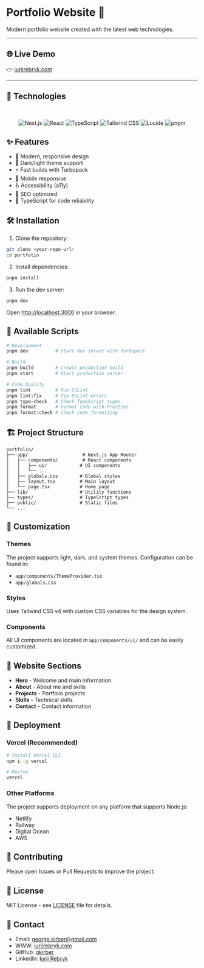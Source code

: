 # Portfolio Website 🌟

Modern portfolio website created with the latest web technologies.

---

## 🌐 Live Demo

👉 [iuriirebryk.com](https://www.iuriirebryk.com/)

---

## 🚀 Technologies

<br>
<div align="center">


![Next.js](https://img.shields.io/badge/Next.js%2015-000000?style=for-the-badge&logo=next.js&logoColor=white)
![React](https://img.shields.io/badge/React%2019-61DAFB?style=for-the-badge&logo=react&logoColor=black)
![TypeScript](https://img.shields.io/badge/TypeScript-3178C6?style=for-the-badge&logo=typescript&logoColor=white)
![Tailwind CSS](https://img.shields.io/badge/Tailwind%20CSS%20v4-06B6D4?style=for-the-badge&logo=tailwindcss&logoColor=white)
![Lucide](https://img.shields.io/badge/Lucide%20Icons-F56565?style=for-the-badge&logo=lucide&logoColor=white)
![pnpm](https://img.shields.io/badge/pnpm-F69220?style=for-the-badge&logo=pnpm&logoColor=white)

</div>


## ✨ Features

- 🎨 Modern, responsive design
- 🌙 Dark/light theme support
- ⚡ Fast builds with Turbopack
- 📱 Mobile responsive
- ♿ Accessibility (a11y)
- 🎯 SEO optimized
- 🔧 TypeScript for code reliability

## 🛠 Installation

1. Clone the repository:

```bash
git clone <your-repo-url>
cd portfolio
```

2. Install dependencies:

```bash
pnpm install
```

3. Run the dev server:

```bash
pnpm dev
```

Open [http://localhost:3000](http://localhost:3000) in your browser.

## 📝 Available Scripts

```bash
# Development
pnpm dev          # Start dev server with Turbopack

# Build
pnpm build        # Create production build
pnpm start        # Start production server

# Code Quality
pnpm lint         # Run ESLint
pnpm lint:fix     # Fix ESLint errors
pnpm type-check   # Check TypeScript types
pnpm format       # Format code with Prettier
pnpm format:check # Check code formatting
```

## 🏗 Project Structure

```
portfolio/
├── app/                    # Next.js App Router
│   ├── components/         # React components
│   │   ├── ui/            # UI components
│   │   └── ...
│   ├── globals.css        # Global styles
│   ├── layout.tsx         # Main layout
│   └── page.tsx           # Home page
├── lib/                   # Utility functions
├── types/                 # TypeScript types
├── public/                # Static files
└── ...
```

## 🎨 Customization

### Themes

The project supports light, dark, and system themes. Configuration can be found in:

- `app/components/ThemeProvider.tsx`
- `app/globals.css`

### Styles

Uses Tailwind CSS v4 with custom CSS variables for the design system.

### Components

All UI components are located in `app/components/ui/` and can be easily customized.

## 📱 Website Sections

- **Hero** - Welcome and main information
- **About** - About me and skills
- **Projects** - Portfolio projects
- **Skills** - Technical skills
- **Contact** - Contact information

## 🚀 Deployment

### Vercel (Recommended)

```bash
# Install Vercel CLI
npm i -g vercel

# Deploy
vercel
```

### Other Platforms

The project supports deployment on any platform that supports Node.js:

- Netlify
- Railway
- Digital Ocean
- AWS

## 🤝 Contributing

Please open Issues or Pull Requests to improve the project.

## 📄 License

MIT License - see [LICENSE](LICENSE) file for details.

## 📧 Contact

- Email: george.kirber@gmail.com
- WWW: [iuriirebryk.com](https://www.iuriirebryk.com)
- GitHub: [gkirber](https://github.com/gkirber)
- LinkedIn: [Iurii Rebryk](https://www.linkedin.com/in/iurii-rebryk)
